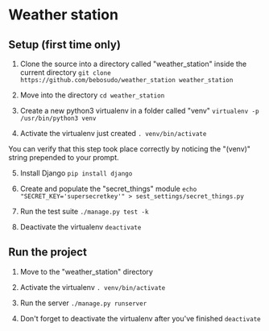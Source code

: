 # Weather station

## Setup (first time only)

1. Clone the source into a directory called "weather_station" inside the current directory
```git clone https://github.com/bebosudo/weather_station weather_station```

2. Move into the directory
```cd weather_station```

3. Create a new python3 virtualenv in a folder called "venv"
```virtualenv -p /usr/bin/python3 venv```

4. Activate the virtualenv just created
```. venv/bin/activate```

You can verify that this step took place correctly by noticing the "(venv)" string prepended to your prompt.

5. Install Django
```pip install django```

6. Create and populate the "secret_things" module
```echo "SECRET_KEY='supersecretkey'" > sest_settings/secret_things.py```

7. Run the test suite
```./manage.py test -k```

8. Deactivate the virtualenv
```deactivate```

## Run the project

1. Move to the "weather_station" directory

2. Activate the virtualenv
```. venv/bin/activate```

3. Run the server
```./manage.py runserver```

4. Don't forget to deactivate the virtualenv after you've finished
```deactivate```
